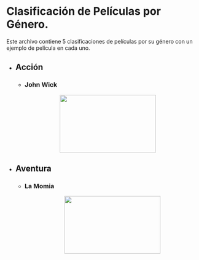 # Clasificación de Películas por Género.

Este archivo contiene 5 clasificaciones de películas por su género con un ejemplo de película en cada uno.

- ## Acción
    - ### John Wick
    <p align="center">
        <img src="https://as01.epimg.net/epik/imagenes/2019/06/03/portada/1559573314_873311_1559575720_noticia_normal_recorte1.jpg" style="height: 150px; width:250px;"/>
    </p>
- ## Aventura 
  - ### La Momia
    <p align="center">
        <img src="https://hips.hearstapps.com/hmg-prod/images/la-momia-1587374753.jpg" style="height: 150px; width:250px;"/>
    </p>